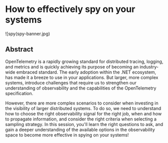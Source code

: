 # How to effectively spy on your systems

![spy(spy-banner.jpg)

## Abstract

OpenTelemetry is a rapidly growing standard for distributed tracing, logging, and metrics and is quickly achieving its purpose of becoming an industry-wide embraced standard. The early adoption within the .NET ecosystem, has made it a breeze to use in your applications. But larger, more complex systems, introduce challenges that require us to strengthen our understanding of observability and the capabilities of the OpenTelemetry specification.

However, there are more complex scenarios to consider when investing in the visibility of larger distributed systems. To do so, we need to understand how to choose the right observability signal for the right job, when and how to propagate information, and consider the right criteria when selecting a sampling strategy. In this session, you'll learn the right questions to ask, and gain a deeper understanding of the available options in the observability space to become more effective in spying on your systems!
